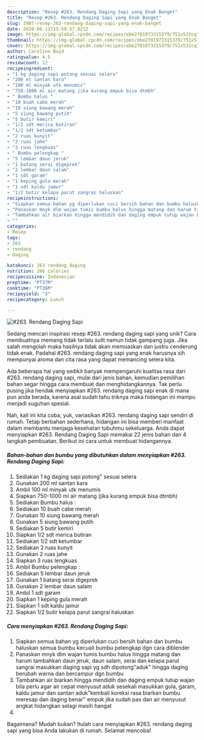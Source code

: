 ```yaml
---
description: "Resep #263. Rendang Daging Sapi yang Enak Banget"
title: "Resep #263. Rendang Daging Sapi yang Enak Banget"
slug: 2907-resep-263-rendang-daging-sapi-yang-enak-banget
date: 2020-06-11T15:59:57.821Z
image: https://img-global.cpcdn.com/recipes/ebe2f01973315379/751x532cq70/263-rendang-daging-sapi-foto-resep-utama.jpg
thumbnail: https://img-global.cpcdn.com/recipes/ebe2f01973315379/751x532cq70/263-rendang-daging-sapi-foto-resep-utama.jpg
cover: https://img-global.cpcdn.com/recipes/ebe2f01973315379/751x532cq70/263-rendang-daging-sapi-foto-resep-utama.jpg
author: Caroline Boyd
ratingvalue: 4.5
reviewcount: 12
recipeingredient:
- "1 kg daging sapi potong sesuai selera"
- "200 ml santan kara"
- "100 ml minyak utk menumis"
- "750-1000 ml air matang jika kurang empuk bisa dtmbh"
- " Bumbu halus "
- "10 buah cabe merah"
- "10 siung bawang merah"
- "5 siung bawang putih"
- "5 butir kemiri"
- "1/2 sdt merica butiran"
- "1/2 sdt ketumbar"
- "2 ruas kunyit"
- "2 ruas jahe"
- "3 ruas lengkuas"
- " Bumbu pelengkap "
- "5 lembar daun jeruk"
- "1 batang serai digeprek"
- "2 lembar daun salam"
- "1 sdt garam"
- "1 keping gula merah"
- "1 sdt kaldu jamur"
- "1/2 butir kelapa parut sangrai haluskan"
recipeinstructions:
- "Siapkan semua bahan yg diperlukan cuci bersih bahan dan bumbu haluskan semua bumbu kecuali bumbu pelengkap dgn cara diblender"
- "Panaskan mnyk dlm wajan tumis bumbu halus hingga matang dan harum tambahkan daun jeruk, daun salam, serai dan kelapa parut sangrai masukkan daging sapi yg sdh dipotong&#34;aduk&#34; hingga daging berubah warna dan bercampur dgn bumbu"
- "Tambahkan air biarkan hingga mendidih dan daging empuk tutup wajan bila perlu agar air cepat menyusut aduk sesekali masukkan gula, garam, kaldu jamur dan santan aduk&#34;kembali koreksi rasa biarkan bumbu meresap dan daging benar&#34; empuk jika sudah pas dan air menyusut angkat hidangkan selagi masih hangat"
- ""
categories:
- Resep
tags:
- 263
- rendang
- daging

katakunci: 263 rendang daging 
nutrition: 266 calories
recipecuisine: Indonesian
preptime: "PT37M"
cooktime: "PT36M"
recipeyield: "3"
recipecategory: Lunch

---
```



![#263. Rendang Daging Sapi](https://img-global.cpcdn.com/recipes/ebe2f01973315379/751x532cq70/263-rendang-daging-sapi-foto-resep-utama.jpg)

Sedang mencari inspirasi resep #263. rendang daging sapi yang unik? Cara membuatnya memang tidak terlalu sulit namun tidak gampang juga. Jika salah mengolah maka hasilnya tidak akan memuaskan dan justru cenderung tidak enak. Padahal #263. rendang daging sapi yang enak harusnya sih mempunyai aroma dan cita rasa yang dapat memancing selera kita.



Ada beberapa hal yang sedikit banyak mempengaruhi kualitas rasa dari #263. rendang daging sapi, mulai dari jenis bahan, kemudian pemilihan bahan segar hingga cara membuat dan menghidangkannya. Tak perlu pusing jika hendak menyiapkan #263. rendang daging sapi enak di mana pun anda berada, karena asal sudah tahu triknya maka hidangan ini mampu menjadi suguhan spesial.


Nah, kali ini kita coba, yuk, variasikan #263. rendang daging sapi sendiri di rumah. Tetap berbahan sederhana, hidangan ini bisa memberi manfaat dalam membantu menjaga kesehatan tubuhmu sekeluarga. Anda dapat menyiapkan #263. Rendang Daging Sapi memakai 22 jenis bahan dan 4 langkah pembuatan. Berikut ini cara untuk membuat hidangannya.

<!--inarticleads1-->

##### Bahan-bahan dan bumbu yang dibutuhkan dalam menyiapkan #263. Rendang Daging Sapi:

1. Sediakan 1 kg daging sapi potong&#34; sesuai selera
1. Gunakan 200 ml santan kara
1. Ambil 100 ml minyak utk menumis
1. Siapkan 750-1000 ml air matang (jika kurang empuk bisa dtmbh)
1. Sediakan  Bumbu halus :
1. Sediakan 10 buah cabe merah
1. Gunakan 10 siung bawang merah
1. Gunakan 5 siung bawang putih
1. Sediakan 5 butir kemiri
1. Siapkan 1/2 sdt merica butiran
1. Sediakan 1/2 sdt ketumbar
1. Sediakan 2 ruas kunyit
1. Gunakan 2 ruas jahe
1. Siapkan 3 ruas lengkuas
1. Ambil  Bumbu pelengkap :
1. Sediakan 5 lembar daun jeruk
1. Gunakan 1 batang serai digeprek
1. Gunakan 2 lembar daun salam
1. Ambil 1 sdt garam
1. Siapkan 1 keping gula merah
1. Siapkan 1 sdt kaldu jamur
1. Siapkan 1/2 butir kelapa parut sangrai haluskan




<!--inarticleads2-->

##### Cara menyiapkan #263. Rendang Daging Sapi:

1. Siapkan semua bahan yg diperlukan cuci bersih bahan dan bumbu haluskan semua bumbu kecuali bumbu pelengkap dgn cara diblender
1. Panaskan mnyk dlm wajan tumis bumbu halus hingga matang dan harum tambahkan daun jeruk, daun salam, serai dan kelapa parut sangrai masukkan daging sapi yg sdh dipotong&#34;aduk&#34; hingga daging berubah warna dan bercampur dgn bumbu
1. Tambahkan air biarkan hingga mendidih dan daging empuk tutup wajan bila perlu agar air cepat menyusut aduk sesekali masukkan gula, garam, kaldu jamur dan santan aduk&#34;kembali koreksi rasa biarkan bumbu meresap dan daging benar&#34; empuk jika sudah pas dan air menyusut angkat hidangkan selagi masih hangat
1. 




Bagaimana? Mudah bukan? Itulah cara menyiapkan #263. rendang daging sapi yang bisa Anda lakukan di rumah. Selamat mencoba!
